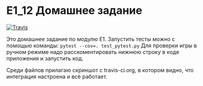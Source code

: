 # E1_12 Домашнее задание
[![Travis][build-badge]][build]


[build-badge]: https://img.shields.io/travis/ZGuzhov/E1_12/master.png?style=flat-square
[build]: https://travis-ci.org/ZGuzhov/E1_12


Это домашнее задание по модулю E1. 
Запустить тесты можно с помощью команды: `pytest --cov=. test_pytest.py`
Для проверки игры в ручном режиме надо расскоментировать нижнюю строку в коде приложения и запустить код.

Среди файлов прилагаю скриншот с travis-ci.org, в котором видно, что интеграция настроена и всё работает.